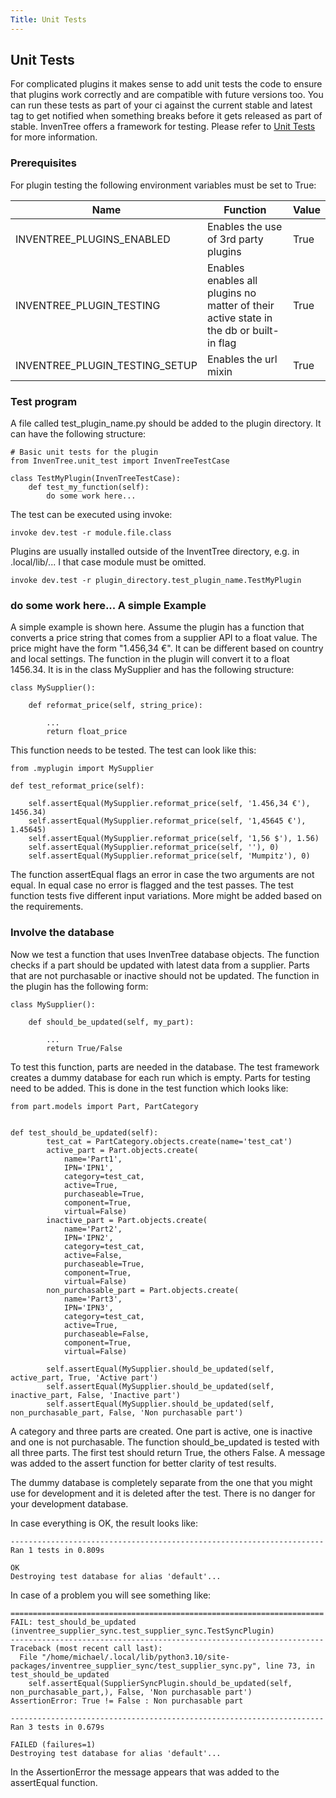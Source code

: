 ```yaml
---
Title: Unit Tests
---
```


## Unit Tests
For complicated plugins it makes sense to add unit tests the code to ensure
that plugins work correctly and are compatible with future versions too.
You can run these tests as part of your ci against the current stable and
latest tag to get notified when something breaks before it gets released as
part of stable. InvenTree offers a framework for testing. Please refer
to [Unit Tests](../develop/contributing.md) for more information.

### Prerequisites
For plugin testing the following environment variables must be set to True:

| Name | Function | Value |
| --- | --- | --- |
| INVENTREE_PLUGINS_ENABLED | Enables the use of 3rd party plugins | True |
| INVENTREE_PLUGIN_TESTING | Enables enables all plugins no matter of their active state in the db or built-in flag | True |
| INVENTREE_PLUGIN_TESTING_SETUP | Enables the url mixin | True |

### Test program

A file called test_plugin_name.py should be added to the plugin directory. It can have the
following structure:

```
# Basic unit tests for the plugin
from InvenTree.unit_test import InvenTreeTestCase

class TestMyPlugin(InvenTreeTestCase):
    def test_my_function(self):
        do some work here...
```

The test can be executed using invoke:

```
invoke dev.test -r module.file.class
```

Plugins are usually installed outside of the InventTree directory, e.g. in .local/lib/...
I that case module must be omitted.

```
invoke dev.test -r plugin_directory.test_plugin_name.TestMyPlugin
```

### do some work here... A simple Example
A simple example is shown here. Assume the plugin has a function that converts a price string
that comes from a supplier API to a float value. The price might have the form "1.456,34 €".
It can be different based on country and local settings.
The function in the plugin will convert it to a float 1456.34. It is in the class MySupplier
and has the following structure:

```
class MySupplier():

    def reformat_price(self, string_price):

        ...
        return float_price
```

This function needs to be tested. The test can look like this:

```
from .myplugin import MySupplier

def test_reformat_price(self):

    self.assertEqual(MySupplier.reformat_price(self, '1.456,34 €'), 1456.34)
    self.assertEqual(MySupplier.reformat_price(self, '1,45645 €'), 1.45645)
    self.assertEqual(MySupplier.reformat_price(self, '1,56 $'), 1.56)
    self.assertEqual(MySupplier.reformat_price(self, ''), 0)
    self.assertEqual(MySupplier.reformat_price(self, 'Mumpitz'), 0)
```

The function assertEqual flags an error in case the two arguments are not equal. In equal case
no error is flagged and the test passes. The test function tests five different
input variations. More might be added based on the requirements.

### Involve the database
Now we test a function that uses InvenTree database objects. The function checks if a part
should be updated with latest data from a supplier. Parts that are not purchasable or inactive
should not be updated. The function in the plugin has the following form:

```
class MySupplier():

    def should_be_updated(self, my_part):

        ...
        return True/False
```

To test this function, parts are needed in the database. The test framework creates
a dummy database for each run which is empty. Parts for testing need to be added.
This is done in the test function which looks like:

```
from part.models import Part, PartCategory


def test_should_be_updated(self):
        test_cat = PartCategory.objects.create(name='test_cat')
        active_part = Part.objects.create(
            name='Part1',
            IPN='IPN1',
            category=test_cat,
            active=True,
            purchaseable=True,
            component=True,
            virtual=False)
        inactive_part = Part.objects.create(
            name='Part2',
            IPN='IPN2',
            category=test_cat,
            active=False,
            purchaseable=True,
            component=True,
            virtual=False)
        non_purchasable_part = Part.objects.create(
            name='Part3',
            IPN='IPN3',
            category=test_cat,
            active=True,
            purchaseable=False,
            component=True,
            virtual=False)

        self.assertEqual(MySupplier.should_be_updated(self, active_part, True, 'Active part')
        self.assertEqual(MySupplier.should_be_updated(self, inactive_part, False, 'Inactive part')
        self.assertEqual(MySupplier.should_be_updated(self, non_purchasable_part, False, 'Non purchasable part')
```

A category and three parts are created. One part is active, one is inactive and one is not
purchasable. The function should_be_updated is tested with all
three parts. The first test should return True, the others False. A message was added to the assert
function for better clarity of test results.

The dummy database is completely separate from the one that you might use for development
and it is deleted after the test. There is no danger for your development database.

In case everything is OK, the result looks like:

```
----------------------------------------------------------------------
Ran 1 tests in 0.809s

OK
Destroying test database for alias 'default'...
```

In case of a problem you will see something like:

```
======================================================================
FAIL: test_should_be_updated (inventree_supplier_sync.test_supplier_sync.TestSyncPlugin)
----------------------------------------------------------------------
Traceback (most recent call last):
  File "/home/michael/.local/lib/python3.10/site-packages/inventree_supplier_sync/test_supplier_sync.py", line 73, in test_should_be_updated
    self.assertEqual(SupplierSyncPlugin.should_be_updated(self, non_purchasable_part,), False, 'Non purchasable part')
AssertionError: True != False : Non purchasable part

----------------------------------------------------------------------
Ran 3 tests in 0.679s

FAILED (failures=1)
Destroying test database for alias 'default'...

```

In the AssertionError the message appears that was added to the assertEqual function.
